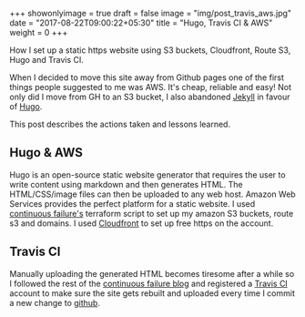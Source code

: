 +++
showonlyimage = true
draft = false
image = "img/post_travis_aws.jpg"
date = "2017-08-22T09:00:22+05:30"
title = "Hugo, Travis CI & AWS"
weight = 0
+++

How I set up a static https website using S3 buckets, Cloudfront, Route S3, Hugo and Travis CI.
<!--more-->

When I decided to move this site away from Github pages one of the first things people suggested to me was AWS. It's cheap, reliable and easy! Not only did I move from GH to an S3 bucket, I also abandoned [Jekyll](https://jekyllrb.com/) in favour of [Hugo](https://gohugo.io).

This post describes the actions taken and lessons learned.

## Hugo & AWS
Hugo is an open-source static website generator that requires the user to write content using markdown and then generates HTML. The HTML/CSS/image files can then be uploaded to any web host. Amazon Web Services provides the perfect platform for a static website. I used [continuous failure's](http://continuousfailure.com/post/s3_blog/) terraform script to set up my amazon S3 buckets, route s3 and domains. I used [Cloudfront](https://deliciousbrains.com/wp-offload-s3/doc/custom-domain-https-cloudfront/) to set up free https on the account.

## Travis CI
Manually uploading the generated HTML becomes tiresome after a while so I followed the rest of the [continuous failure blog](http://continuousfailure.com/post/s3_blog/) and registered a [Travis CI](https://travis-ci.org) account to make sure the site gets rebuilt and uploaded every time I commit a new change to [github](https://github.com/tseidler/terryseidler.com).

